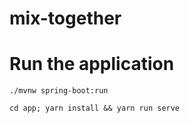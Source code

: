# mix-together

# Run the application

```
./mvnw spring-boot:run
```
```
cd app; yarn install && yarn run serve
```